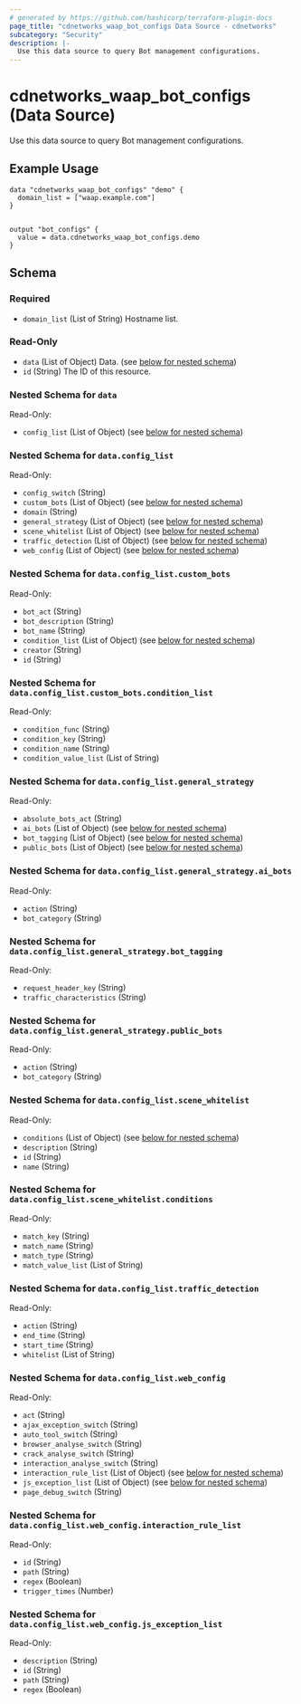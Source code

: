 ```yaml
---
# generated by https://github.com/hashicorp/terraform-plugin-docs
page_title: "cdnetworks_waap_bot_configs Data Source - cdnetworks"
subcategory: "Security"
description: |-
  Use this data source to query Bot management configurations.
---
```


# cdnetworks_waap_bot_configs (Data Source)

Use this data source to query Bot management configurations.

## Example Usage

```hcl
data "cdnetworks_waap_bot_configs" "demo" {
  domain_list = ["waap.example.com"]
}


output "bot_configs" {
  value = data.cdnetworks_waap_bot_configs.demo
}
```


<!-- schema generated by tfplugindocs -->
## Schema

### Required

- `domain_list` (List of String) Hostname list.

### Read-Only

- `data` (List of Object) Data. (see [below for nested schema](#nestedatt--data))
- `id` (String) The ID of this resource.

<a id="nestedatt--data"></a>
### Nested Schema for `data`

Read-Only:

- `config_list` (List of Object) (see [below for nested schema](#nestedobjatt--data--config_list))

<a id="nestedobjatt--data--config_list"></a>
### Nested Schema for `data.config_list`

Read-Only:

- `config_switch` (String)
- `custom_bots` (List of Object) (see [below for nested schema](#nestedobjatt--data--config_list--custom_bots))
- `domain` (String)
- `general_strategy` (List of Object) (see [below for nested schema](#nestedobjatt--data--config_list--general_strategy))
- `scene_whitelist` (List of Object) (see [below for nested schema](#nestedobjatt--data--config_list--scene_whitelist))
- `traffic_detection` (List of Object) (see [below for nested schema](#nestedobjatt--data--config_list--traffic_detection))
- `web_config` (List of Object) (see [below for nested schema](#nestedobjatt--data--config_list--web_config))

<a id="nestedobjatt--data--config_list--custom_bots"></a>
### Nested Schema for `data.config_list.custom_bots`

Read-Only:

- `bot_act` (String)
- `bot_description` (String)
- `bot_name` (String)
- `condition_list` (List of Object) (see [below for nested schema](#nestedobjatt--data--config_list--custom_bots--condition_list))
- `creator` (String)
- `id` (String)

<a id="nestedobjatt--data--config_list--custom_bots--condition_list"></a>
### Nested Schema for `data.config_list.custom_bots.condition_list`

Read-Only:

- `condition_func` (String)
- `condition_key` (String)
- `condition_name` (String)
- `condition_value_list` (List of String)



<a id="nestedobjatt--data--config_list--general_strategy"></a>
### Nested Schema for `data.config_list.general_strategy`

Read-Only:

- `absolute_bots_act` (String)
- `ai_bots` (List of Object) (see [below for nested schema](#nestedobjatt--data--config_list--general_strategy--ai_bots))
- `bot_tagging` (List of Object) (see [below for nested schema](#nestedobjatt--data--config_list--general_strategy--bot_tagging))
- `public_bots` (List of Object) (see [below for nested schema](#nestedobjatt--data--config_list--general_strategy--public_bots))

<a id="nestedobjatt--data--config_list--general_strategy--ai_bots"></a>
### Nested Schema for `data.config_list.general_strategy.ai_bots`

Read-Only:

- `action` (String)
- `bot_category` (String)


<a id="nestedobjatt--data--config_list--general_strategy--bot_tagging"></a>
### Nested Schema for `data.config_list.general_strategy.bot_tagging`

Read-Only:

- `request_header_key` (String)
- `traffic_characteristics` (String)


<a id="nestedobjatt--data--config_list--general_strategy--public_bots"></a>
### Nested Schema for `data.config_list.general_strategy.public_bots`

Read-Only:

- `action` (String)
- `bot_category` (String)



<a id="nestedobjatt--data--config_list--scene_whitelist"></a>
### Nested Schema for `data.config_list.scene_whitelist`

Read-Only:

- `conditions` (List of Object) (see [below for nested schema](#nestedobjatt--data--config_list--scene_whitelist--conditions))
- `description` (String)
- `id` (String)
- `name` (String)

<a id="nestedobjatt--data--config_list--scene_whitelist--conditions"></a>
### Nested Schema for `data.config_list.scene_whitelist.conditions`

Read-Only:

- `match_key` (String)
- `match_name` (String)
- `match_type` (String)
- `match_value_list` (List of String)



<a id="nestedobjatt--data--config_list--traffic_detection"></a>
### Nested Schema for `data.config_list.traffic_detection`

Read-Only:

- `action` (String)
- `end_time` (String)
- `start_time` (String)
- `whitelist` (List of String)


<a id="nestedobjatt--data--config_list--web_config"></a>
### Nested Schema for `data.config_list.web_config`

Read-Only:

- `act` (String)
- `ajax_exception_switch` (String)
- `auto_tool_switch` (String)
- `browser_analyse_switch` (String)
- `crack_analyse_switch` (String)
- `interaction_analyse_switch` (String)
- `interaction_rule_list` (List of Object) (see [below for nested schema](#nestedobjatt--data--config_list--web_config--interaction_rule_list))
- `js_exception_list` (List of Object) (see [below for nested schema](#nestedobjatt--data--config_list--web_config--js_exception_list))
- `page_debug_switch` (String)

<a id="nestedobjatt--data--config_list--web_config--interaction_rule_list"></a>
### Nested Schema for `data.config_list.web_config.interaction_rule_list`

Read-Only:

- `id` (String)
- `path` (String)
- `regex` (Boolean)
- `trigger_times` (Number)


<a id="nestedobjatt--data--config_list--web_config--js_exception_list"></a>
### Nested Schema for `data.config_list.web_config.js_exception_list`

Read-Only:

- `description` (String)
- `id` (String)
- `path` (String)
- `regex` (Boolean)
